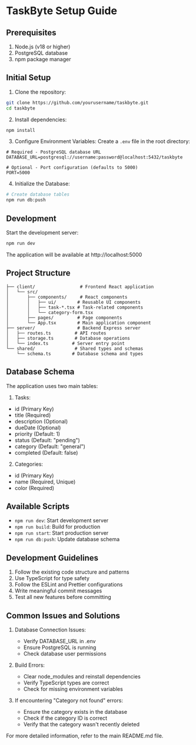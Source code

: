 # TaskByte Setup Guide

## Prerequisites

1. Node.js (v18 or higher)
2. PostgreSQL database
3. npm package manager

## Initial Setup

1. Clone the repository:
```bash
git clone https://github.com/yourusername/taskbyte.git
cd taskbyte
```

2. Install dependencies:
```bash
npm install
```

3. Configure Environment Variables:
Create a `.env` file in the root directory:
```env
# Required - PostgreSQL database URL
DATABASE_URL=postgresql://username:password@localhost:5432/taskbyte

# Optional - Port configuration (defaults to 5000)
PORT=5000
```

4. Initialize the Database:
```bash
# Create database tables
npm run db:push
```

## Development

Start the development server:
```bash
npm run dev
```

The application will be available at http://localhost:5000

## Project Structure

```
├── client/                 # Frontend React application
│   └── src/
│       ├── components/     # React components
│       │   ├── ui/        # Reusable UI components
│       │   ├── task-*.tsx # Task-related components
│       │   └── category-form.tsx
│       ├── pages/         # Page components
│       └── App.tsx        # Main application component
├── server/                # Backend Express server
│   ├── routes.ts         # API routes
│   ├── storage.ts        # Database operations
│   └── index.ts         # Server entry point
└── shared/               # Shared types and schemas
    └── schema.ts        # Database schema and types
```

## Database Schema

The application uses two main tables:

1. Tasks:
- id (Primary Key)
- title (Required)
- description (Optional)
- dueDate (Optional)
- priority (Default: 1)
- status (Default: "pending")
- category (Default: "general")
- completed (Default: false)

2. Categories:
- id (Primary Key)
- name (Required, Unique)
- color (Required)

## Available Scripts

- `npm run dev`: Start development server
- `npm run build`: Build for production
- `npm run start`: Start production server
- `npm run db:push`: Update database schema

## Development Guidelines

1. Follow the existing code structure and patterns
2. Use TypeScript for type safety
3. Follow the ESLint and Prettier configurations
4. Write meaningful commit messages
5. Test all new features before committing

## Common Issues and Solutions

1. Database Connection Issues:
   - Verify DATABASE_URL in .env
   - Ensure PostgreSQL is running
   - Check database user permissions

2. Build Errors:
   - Clear node_modules and reinstall dependencies
   - Verify TypeScript types are correct
   - Check for missing environment variables

3. If encountering "Category not found" errors:
   - Ensure the category exists in the database
   - Check if the category ID is correct
   - Verify that the category wasn't recently deleted

For more detailed information, refer to the main README.md file.